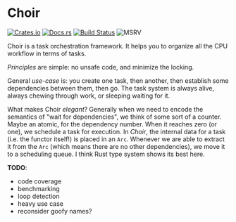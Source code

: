 # Choir

[![Crates.io](https://img.shields.io/crates/v/choir.svg?label=choir)](https://crates.io/crates/choir)
[![Docs.rs](https://docs.rs/choir/badge.svg)](https://docs.rs/choir)
[![Build Status](https://github.com/kvark/choir/workflows/pipeline/badge.svg)](https://github.com/kvark/choir/actions)
![MSRV](https://img.shields.io/badge/rustc-1.56+-blue.svg)

Choir is a task orchestration framework. It helps you to organize all the CPU workflow in terms of tasks.

_Principles_ are simple: no unsafe code, and minimize the locking.

General _use-case_ is: you create one task, then another, then establish some dependencies between them, then go. The task system is always alive, always chewing through work, or sleeping waiting for it.

What makes Choir _elegant_? Generally when we need to encode the semantics of "wait for dependencies", we think of some sort of a counter. Maybe an atomic, for the dependency number. When it reaches zero (or one), we schedule a task for execution. In _Choir_, the internal data for a task (i.e. the functor itself!) is placed in an `Arc`. Whenever we are able to extract it from the `Arc` (which means there are no other dependencies), we move it to a scheduling queue. I think Rust type system shows its best here.

**TODO**:
  - code coverage
  - benchmarking
  - loop detection
  - heavy use case
  - reconsider goofy names?
